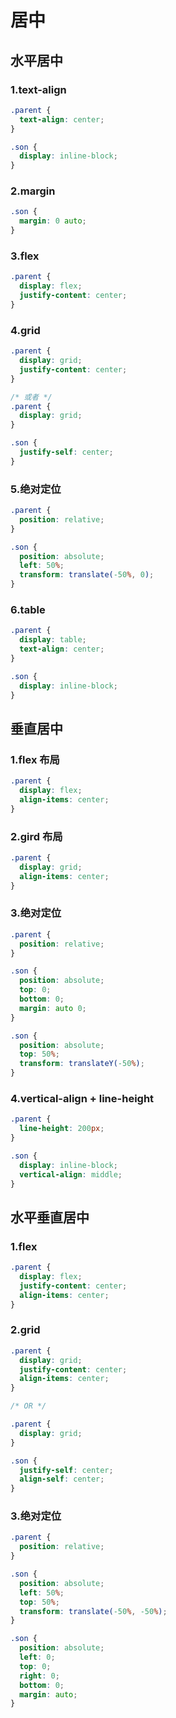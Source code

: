 # 居中

<script setup>
import CenterVisual from "../../../packages/pages/basic/center-visual.vue";
</script>

## 水平居中

### 1.text-align

<ClientOnly>
<CenterVisual  :parentStyle="{textAlign: 'center'}" :childStyle="{display: 'inline-block'}"/>
</ClientOnly>

```css
.parent {
  text-align: center;
}

.son {
  display: inline-block;
}
```

### 2.margin

<ClientOnly>
<CenterVisual  :parentStyle="{}" :childStyle="{margin: '0 auto'}"/>
</ClientOnly>

```css
.son {
  margin: 0 auto;
}
```

### 3.flex

<ClientOnly>
<CenterVisual  :parentStyle="{display: 'flex','justify-content': 'center'}" :childStyle="{}"/>
</ClientOnly>

```css
.parent {
  display: flex;
  justify-content: center;
}
```

### 4.grid

<ClientOnly>
<CenterVisual  :parentStyle="{display: 'grid','justify-content': 'center'}" :childStyle="{}"/>
</ClientOnly>

```css
.parent {
  display: grid;
  justify-content: center;
}

/* 或者 */
.parent {
  display: grid;
}

.son {
  justify-self: center;
}
```

### 5.绝对定位

<ClientOnly>
<CenterVisual  :parentStyle="{position: 'relative'}" :childStyle="{position: 'absolute', left: '50%', transform: 'translate(-50%, 0)'}"/></ClientOnly>

```css
.parent {
  position: relative;
}

.son {
  position: absolute;
  left: 50%;
  transform: translate(-50%, 0);
}
```

### 6.table

<ClientOnly>
<CenterVisual  :parentStyle="{display: 'table','text-align':'center'}" :childStyle="{display: 'inline-block'}"/></ClientOnly>

```css
.parent {
  display: table;
  text-align: center;
}

.son {
  display: inline-block;
}
```

## 垂直居中

### 1.flex 布局

<ClientOnly>
<CenterVisual  :parentStyle="{display: 'flex', 'align-items': 'center'}" :childStyle="{}"/></ClientOnly>

```css
.parent {
  display: flex;
  align-items: center;
}
```

### 2.gird 布局

<ClientOnly>
<CenterVisual  :parentStyle="{display: 'grid', 'align-items': 'center'}" :childStyle="{}"/></ClientOnly>

```css
.parent {
  display: grid;
  align-items: center;
}
```

### 3.绝对定位

<ClientOnly>
<CenterVisual  :parentStyle="{position: 'relative'}" :childStyle="{position: 'absolute', top: '50%', transform: 'translate(0, -50%)'}"/>
</ClientOnly>

```css
.parent {
  position: relative;
}

.son {
  position: absolute;
  top: 0;
  bottom: 0;
  margin: auto 0;
}

.son {
  position: absolute;
  top: 50%;
  transform: translateY(-50%);
}
```

### 4.vertical-align + line-height

<ClientOnly>
<CenterVisual  :parentStyle="{lineHeight: '200px'}" :childStyle="{display: 'inline-block', verticalAlign: 'middle'}"/>
</ClientOnly>

```css
.parent {
  line-height: 200px;
}

.son {
  display: inline-block;
  vertical-align: middle;
}
```

## 水平垂直居中

### 1.flex

<ClientOnly>
<CenterVisual  :parentStyle="{display: 'flex', 'justify-content': 'center', 'align-items': 'center'}" :childStyle="{}"/>
</ClientOnly>

```css
.parent {
  display: flex;
  justify-content: center;
  align-items: center;
}
```

### 2.grid

<ClientOnly>
<CenterVisual  :parentStyle="{display: 'grid', 'justify-content': 'center', 'align-items': 'center'}" :childStyle="{}"/>
</ClientOnly>

```css
.parent {
  display: grid;
  justify-content: center;
  align-items: center;
}

/* OR */

.parent {
  display: grid;
}

.son {
  justify-self: center;
  align-self: center;
}
```

### 3.绝对定位

<ClientOnly>
<CenterVisual  :parentStyle="{position: 'relative'}" :childStyle="{position: 'absolute', left: '50%', top: '50%', transform: 'translate(-50%, -50%)'}"/>
</ClientOnly>

```css
.parent {
  position: relative;
}

.son {
  position: absolute;
  left: 50%;
  top: 50%;
  transform: translate(-50%, -50%);
}

.son {
  position: absolute;
  left: 0;
  top: 0;
  right: 0;
  bottom: 0;
  margin: auto;
}
```
